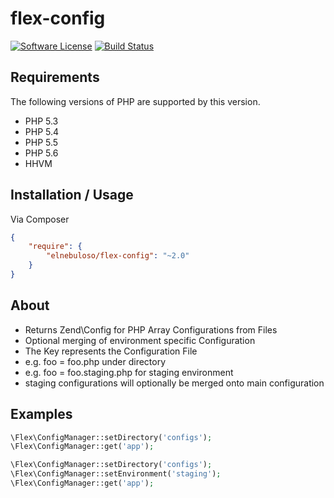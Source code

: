 # flex-config

[![Software License](https://img.shields.io/packagist/l/elnebuloso/bundler.svg?style=flat-square)](LICENSE)
[![Build Status](https://img.shields.io/travis/elnebuloso/bundler/master.svg?style=flat-square)](https://travis-ci.org/elnebuloso/bundler)

## Requirements

The following versions of PHP are supported by this version.

- PHP 5.3
- PHP 5.4
- PHP 5.5
- PHP 5.6
- HHVM

## Installation / Usage

Via Composer

``` json
{
    "require": {
        "elnebuloso/flex-config": "~2.0"
    }
}
```

## About

- Returns Zend\Config for PHP Array Configurations from Files
- Optional merging of environment specific Configuration
- The Key represents the Configuration File
- e.g. foo = foo.php under directory
- e.g. foo = foo.staging.php for staging environment
- staging configurations will optionally be merged onto main configuration

## Examples

``` php
\Flex\ConfigManager::setDirectory('configs');
\Flex\ConfigManager::get('app');
```

``` php
\Flex\ConfigManager::setDirectory('configs');
\Flex\ConfigManager::setEnvironment('staging');
\Flex\ConfigManager::get('app');
```